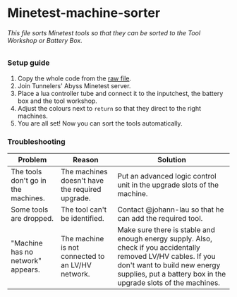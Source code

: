 # Minetest-machine-sorter
###### This file sorts Minetest tools so that they can be sorted to the Tool Workshop or Battery Box.

### Setup guide
1. Copy the whole code from the [raw file](https://raw.githubusercontent.com/johann-lau/Minetest-machine-sorter/main/Sorter).
2. Join Tunnelers' Abyss Minetest server.
3. Place a lua controller tube and connect it to the inputchest, the battery box and the tool workshop.
4. Adjust the colours next to  `return` so that they direct to the right machines.
5. You are all set! Now you can sort the tools automatically.

### Troubleshooting
Problem|Reason|Solution
------|------|------
The tools don't go in the machines.|The machines doesn't have the required upgrade.|Put an advanced logic control unit in the upgrade slots of the machine.
Some tools are dropped.|The tool can't be identified.|Contact @johann-lau so that he can add the required tool.
"Machine has no network" appears.|The machine is not connected to an LV/HV network.|Make sure there is stable and enough energy supply. Also, check if you accidentally removed LV/HV cables. If you don't want to build new energy supplies, put a battery box in the upgrade slots of the machines.
